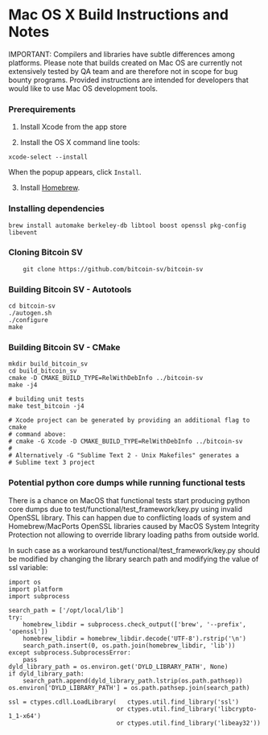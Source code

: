 Mac OS X Build Instructions and Notes
=====================================

IMPORTANT: Compilers and libraries have subtle differences among platforms.
Please note that builds created on Mac OS are currently not extensively
tested by QA team and are therefore not in scope for bug bounty programs.
Provided instructions are intended for developers that would like to use
Mac OS development tools.

### Prerequirements

1.  Install Xcode from the app store

2.  Install the OS X command line tools:

`xcode-select --install`

When the popup appears, click `Install`.

3.  Install [Homebrew](http://brew.sh).

### Installing dependencies

    brew install automake berkeley-db libtool boost openssl pkg-config libevent

### Cloning Bitcoin SV

        git clone https://github.com/bitcoin-sv/bitcoin-sv

### Building Bitcoin SV - Autotools

    cd bitcoin-sv
    ./autogen.sh
    ./configure
    make

### Building Bitcoin SV - CMake

    mkdir build_bitcoin_sv
    cd build_bitcoin_sv
    cmake -D CMAKE_BUILD_TYPE=RelWithDebInfo ../bitcoin-sv
    make -j4

    # building unit tests
    make test_bitcoin -j4

    # Xcode project can be generated by providing an additional flag to cmake
    # command above:
    # cmake -G Xcode -D CMAKE_BUILD_TYPE=RelWithDebInfo ../bitcoin-sv
    #
    # Alternatively -G "Sublime Text 2 - Unix Makefiles" generates a
    # Sublime text 3 project

### Potential python core dumps while running functional tests

There is a chance on MacOS that functional tests start producing python
core dumps due to test/functional/test_framework/key.py using invalid OpenSSL
library.
This can happen due to conflicting loads of system and Homebrew/MacPorts OpenSSL
libraries caused by MacOS System Integrity Protection not allowing to override
library loading paths from outside world.

In such case as a workaround test/functional/test_framework/key.py should be
modified by changing the library search path and modifying the value of ssl
variable:

    import os
    import platform
    import subprocess

    search_path = ['/opt/local/lib']
    try:
        homebrew_libdir = subprocess.check_output(['brew', '--prefix', 'openssl'])
        homebrew_libdir = homebrew_libdir.decode('UTF-8').rstrip('\n')
        search_path.insert(0, os.path.join(homebrew_libdir, 'lib'))
    except subprocess.SubprocessError:
        pass
    dyld_library_path = os.environ.get('DYLD_LIBRARY_PATH', None)
    if dyld_library_path:
        search_path.append(dyld_library_path.lstrip(os.path.pathsep))
    os.environ['DYLD_LIBRARY_PATH'] = os.path.pathsep.join(search_path)

    ssl = ctypes.cdll.LoadLibrary(   ctypes.util.find_library('ssl')
                                  or ctypes.util.find_library('libcrypto-1_1-x64')
                                  or ctypes.util.find_library('libeay32'))
